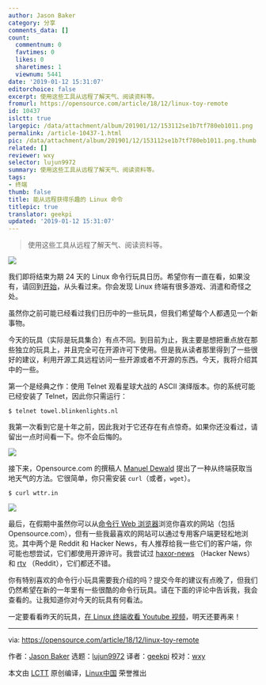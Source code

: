 ```yaml
---
author: Jason Baker
category: 分享
comments_data: []
count:
  commentnum: 0
  favtimes: 0
  likes: 0
  sharetimes: 1
  viewnum: 5441
date: '2019-01-12 15:31:07'
editorchoice: false
excerpt: 使用这些工具从远程了解天气、阅读资料等。
fromurl: https://opensource.com/article/18/12/linux-toy-remote
id: 10437
islctt: true
largepic: /data/attachment/album/201901/12/153112se1b7tf780eb1011.png
permalink: /article-10437-1.html
pic: /data/attachment/album/201901/12/153112se1b7tf780eb1011.png.thumb.jpg
related: []
reviewer: wxy
selector: lujun9972
summary: 使用这些工具从远程了解天气、阅读资料等。
tags:
- 终端
thumb: false
title: 能从远程获得乐趣的 Linux 命令
titlepic: true
translator: geekpi
updated: '2019-01-12 15:31:07'
---
```



> 
> 使用这些工具从远程了解天气、阅读资料等。
> 
> 
> 


![](/data/attachment/album/201901/12/153112se1b7tf780eb1011.png)


我们即将结束为期 24 天的 Linux 命令行玩具日历。希望你有一直在看，如果没有，请回到[开始](https://opensource.com/article/18/12/linux-toy-boxes)，从头看过来。你会发现 Linux 终端有很多游戏、消遣和奇怪之处。


虽然你之前可能已经看过我们日历中的一些玩具，但我们希望每个人都遇见一个新事物。


今天的玩具（实际是玩具集合）有点不同。到目前为止，我主要是想把重点放在那些独立的玩具上，并且完全可在开源许可下使用。但是我从读者那里得到了一些很好的建议，利用开源工具远程访问一些开源或者不开源的东西。今天，我将介绍其中的一些。


第一个是经典之作：使用 Telnet 观看星球大战的 ASCII 演绎版本。你的系统可能已经安装了 Telnet，因此你只需运行：



```
$ telnet towel.blinkenlights.nl
```

我第一次看到它是十年之前，因此我对于它还存在有点惊奇。如果你还没看过，请留出一点时间看一下。你不会后悔的。


![](/data/attachment/album/201901/12/153112yugbh5qterctcu5u.png)


接下来，Opensource.com 的撰稿人 [Manuel Dewald](https://opensource.com/users/ntlx) 提出了一种从终端获取当地天气的方法。它很简单，你只需安装 `curl`（或者，`wget`）。



```
$ curl wttr.in
```

![](/data/attachment/album/201901/12/153116jalcacu184z1r8a8.png)


最后，在假期中虽然你可以从[命令行 Web 浏览器](https://opensource.com/article/16/12/web-browsers-linux-command-line)浏览你喜欢的网站（包括 Opensource.com），但有一些我最喜欢的网站可以通过专用客户端更轻松地浏览。其中两个是 Reddit 和 Hacker News，有人推荐给我一些它们的客户端，你可能也想尝试，它们都使用开源许可。我尝试过 [haxor-news](https://github.com/donnemartin/haxor-news) （Hacker News） 和 [rtv](https://github.com/michael-lazar/rtv) （Reddit），它们都还不错。


你有特别喜欢的命令行小玩具需要我介绍的吗？提交今年的建议有点晚了，但我们仍然希望在新的一年里有一些很酷的命令行玩具。请在下面的评论中告诉我，我会查看的。让我知道你对今天的玩具有何看法。


一定要看看昨天的玩具，[在 Linux 终端收看 Youtube 视频](https://opensource.com/users/ntlx)，明天还要再来！




---


via: <https://opensource.com/article/18/12/linux-toy-remote>


作者：[Jason Baker](https://opensource.com/users/jason-baker) 选题：[lujun9972](https://github.com/lujun9972) 译者：[geekpi](https://github.com/geekpi) 校对：[wxy](https://github.com/wxy)


本文由 [LCTT](https://github.com/LCTT/TranslateProject) 原创编译，[Linux中国](https://linux.cn/) 荣誉推出